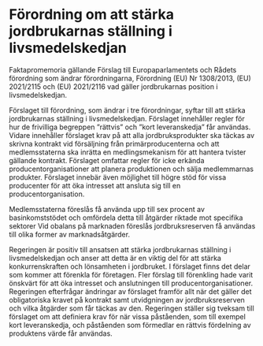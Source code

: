 # Förordning om att stärka jordbrukarnas ställning i livsmedelskedjan

Faktapromemoria gällande Förslag till Europaparlamentets och Rådets förordning som ändrar förordningarna, Förordning (EU) Nr 1308/2013, (EU) 2021/2115 och (EU) 2021/2116 vad gäller jordbrukarnas position i livsmedelskedjan.

Förslaget till förordning, som ändrar i tre förordningar, syftar till att stärka jordbrukarnas ställning i livsmedelskedjan. Förslaget innehåller regler för hur de frivilliga begreppen ”rättvis” och ”kort leveranskedja” får användas. Vidare innehåller förslaget krav på att alla jordbruksprodukter ska täckas av skrivna kontrakt vid försäljning från primärproducenterna och att medlemsstaterna ska inrätta en medlingsmekanism för att hantera tvister gällande kontrakt. Förslaget omfattar regler för icke erkända producentorganisationer att planera produktionen och sälja medlemmarnas produkter. Förslaget innebär även möjlighet till högre stöd för vissa producenter för att öka intresset att ansluta sig till en producentorganisation.

Medlemsstaterna föreslås få använda upp till sex procent av basinkomststödet och omfördela detta till åtgärder riktade mot specifika sektorer Vid obalans på marknaden föreslås jordbruksreserven få användas till olika former av marknadsåtgärder.

Regeringen är positiv till ansatsen att stärka jordbrukarnas ställning i livsmedelskedjan och anser att detta är en viktig del för att stärka konkurrenskraften och lönsamheten i jordbruket. I förslaget finns det delar som kommer att förenkla för företagen. Fler förslag till förenkling hade varit önskvärt för att öka intresset och anslutningen till producentorganisationer. Regeringen efterfrågar ändringar av förslaget framför allt när det gäller det obligatoriska kravet på kontrakt samt utvidgningen av jordbruksreserven och vilka åtgärder som får täckas av den. Regeringen ställer sig tveksam till förslaget om att definiera krav för när vissa påståenden, som till exempel kort leveranskedja, och påståenden som förmedlar en rättvis fördelning av produktens värde får användas.
